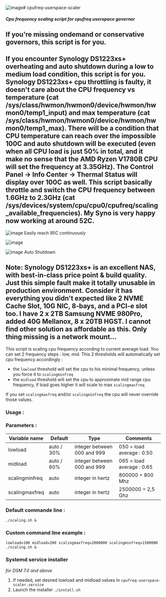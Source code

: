 ![image](https://github.com/smyeungx/cpufreq-userspace-scaler/assets/42128034/adfcdb26-0015-4510-9919-9595bd31bc36)# cpufreq-userspace-scaler
##### Cpu frequency scaling script for cpufreq userspace governor

## If you're missing ondemand or conservative governors, this script is for you.

## If you encounter Synology DS1223xs+ overheating and auto shutdown during a low to medium load condition, this script is for you.  Synology DS1223xs+ cpu throttling is faulty, it doesn't care about the CPU frequency vs temperature (cat /sys/class/hwmon/hwmon0/device/hwmon/hwmon0/temp1_input) and max temperature (cat /sys/class/hwmon/hwmon0/device/hwmon/hwmon0/temp1_max).  There will be a condition that CPU temperature can reach over the impossible 100C and auto shutdown will be executed (even when all CPU load is just 50% in total, and it make no sense that the AMD Ryzen V1780B CPU will set the frequency at 3.35GHz).  The Control Panel -> Info Center -> Thermal Status will display over 100C as well.  This script basically throttle and switch the CPU frequency between 1.6GHz to 2.3GHz  (cat /sys/devices/system/cpu/cpu0/cpufreq/scaling_available_frequencies).  My Syno is very happy now working at around 52C.

![image](https://github.com/smyeungx/cpufreq-userspace-scaler/assets/42128034/bd00f43b-09e3-4f11-a965-613420682d20)
Easily reach 95C continuously

![image](https://github.com/smyeungx/cpufreq-userspace-scaler/assets/42128034/e6cafb2a-cbdb-4dba-931e-67e24ba3bc41)

![image](https://github.com/smyeungx/cpufreq-userspace-scaler/assets/42128034/9dcbabba-95c0-4b7c-8556-0a43e9cfc389)
Auto Shutdown

## Note: Synology DS1223xs+ is an excellent NAS, with best-in-class price point & build quality.  Just this simple fault make it totally unusable in production environment.   Consider it has everything you didn't expected like 2 NVME Cache Slot, 10G NIC, 8-bays, and a PCI-e slot too.  I have 2 x 2TB Samsung NVME 980Pro, added 40G Mellanox, 8 x 20TB HGST.  I cannot find other solution as affordable as this.  Only thing missing is a network mount...

This script is scaling cpu frequency according to current average load.
You can set 2 frequency steps : low, mid. This 2 thresholds will automatically set cpu frequency accordingly :
  - the `lowload` threshold will set the cpu to his minimal frequency, unless you force it to `scalingminfreq`
  - the `midload` threshold will set the cpu to approximate mid range cpu frequency, if load goes higher it will scale to max `scalingmaxfreq`

If you set `scalingmaxfreq` and/or `scalingminfreq` the cpu will never override those values.

### Usage :
### Parameters :
Variable name   | Default | Type                        | Comments
----------------|---------|-----------------------------|-----------
lowload         | auto / 30%     | integer between 000 and 999 | 050 = load average : 0.50
midload         | auto / 60%    | integer between 000 and 999 | 065 = load average : 0.65
scalingminfreq  | auto    | integer in hertz            | 800000 = 800 Mhz
scalingmaxfreq  | auto    | integer in hertz            | 2500000 = 2,5 Ghz

### Default commande line :
`./scaling.sh &`

### Custom command line example :
`lowload=100 midload=200 scalingmaxfreq=2000000 scalingminfreq=1500000 ./scaling.sh &`

### Systemd service installer
*for DSM 7.0 and above*

1. If needed, set desired lowload and midload values in `cpufreq-userspace-scaler.service`
2. Launch the installer `./install.sh`
